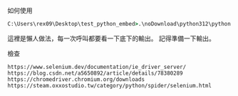 如何使用
```cmd
C:\Users\rex09\Desktop\test_python_embed>.\noDownload\python312\python.exe .\test.py 
```
這裡是懶人做法，每一次呼叫都要看一下底下的輸出。
記得準備一下輸出。

檢查
```url
https://www.selenium.dev/documentation/ie_driver_server/
https://blog.csdn.net/a5650892/article/details/78380289
https://chromedriver.chromium.org/downloads
https://steam.oxxostudio.tw/category/python/spider/selenium.html
```